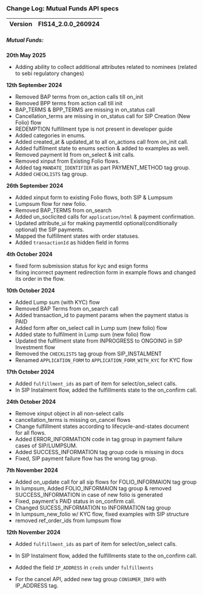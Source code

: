 ### Change Log:  Mutual Funds API specs

| Version | FIS14_2.0.0_260924 |
| :------ | :----------------- |

##### Mutual Funds:

 ****20th May 2025****
 - Adding ability to collect additional attributes related to nominees (related to sebi regulatory changes)

 ****12th September 2024****

- Removed BAP terms from on_action calls till on_init
- Removed BPP terms from action call till init
- BAP_TERMS & BPP_TERMS  are missing in on_status call
- Cancellation_terms are missing in on_status call for SIP Creation (New Folio) flow
- REDEMPTION fulfillment type is not present in developer guide
- Added categories in enums.
- Added created_at & updated_at to all on_actions call from on_init call.
- Added fulfilment state to enums section & added to examples as well.
- Removed payment Id from on_select & init calls.
- Removed xinput from Existing Folio flows.
- Added tag `MANDATE_IDENTIFIER` as part PAYMENT_METHOD tag group.
- Added `CHECKLISTS` tag group.

 ****26th September 2024****

- Added xinput form to existing Folio flows, both SIP & Lumpsum
- Lumpsum flow for new folio.
- Removed BAP_TERMS from on_search
- Added un_soclicited calls for `application/html` & payment confirmation.
- Updated attribute_ui for making paymentId optional(conditionally optional) the SIP payments.
- Mapped the fulfillment states with order statuses.
- Added `transactionId` as hidden field in forms

****4th October 2024****
- fixed form submission status for kyc and esign forms
- fixing incorrect payment redirection form in example flows and changed its order in the flow.

****10th October 2024****
- Added Lump sum (with KYC) flow
- Removed BAP Terms from on_search call
- Added transaction_id to payment params when the payment status is PAID
- Added form after on_select call in Lump sum (new folio) flow
- Added state to fulfilment in Lump sum (new folio) flow
- Updated the fulfilment state from INPROGRESS to ONGOING in SIP Investment flow
- Removed the `CHECKLISTS` tag group from SIP_INSTALMENT 
- Renamed `APPLICATION_FORM` to  `APPLICATION_FORM_WITH_KYC` for KYC flow 

****17th October 2024****
 - Added `fulfillment_ids` as part of item for select/on_select calls.
 - In SIP Instalment flow, added the fulfillments state to the on_confirm call. 


****24th October 2024****
 - Remove xinput object in all non-select calls
 - cancellation_terms is missing on_cancel flows
 - Change fulfillment states according to lifecycle-and-states  document for all flows.
 - Added ERROR_INFORMATION code in tag group in payment failure cases of SIP/LUMPSUM.
 - Added SUCCESS_INFORMATION tag group code is missing in docs
 - Fixed, SIP payment failure flow has the wrong tag group.

****7th November 2024****
 - Added on_update call for all sip flows for FOLIO_INFORMAION tag group
 - In lumpsum, Added FOLIO_INFORMAION tag group & removed SUCCESS_INFORMATION in case of new folio is generated
 - Fixed, payment's PAID status in on_confirm call.
 - Changed SUCESS_INFORMATION to INFORMATION tag group
 - In lumpsum_new_folio w/ KYC flow, fixed examples with SIP structure
 - removed ref_order_ids from lumpsum flow 

****12th November 2024****
- Added `fulfillment_ids` as part of item for select/on_select calls.
- In SIP Instalment flow, added the fulfillments state to the on_confirm call.
- Added the field `IP_ADDRESS` in `creds` under `fulfillments`
- For the cancel API, added new tag group `CONSUMER_INFO` with IP_ADDRESS tag.


   

